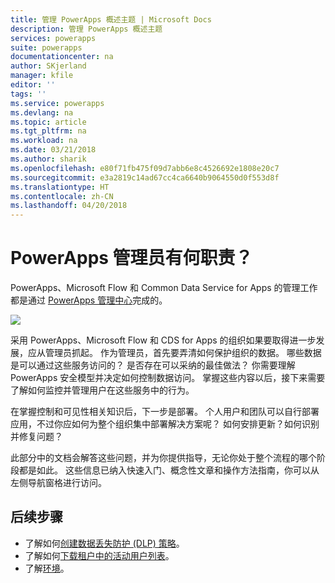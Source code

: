 ```yaml
---
title: 管理 PowerApps 概述主题 | Microsoft Docs
description: 管理 PowerApps 概述主题
services: powerapps
suite: powerapps
documentationcenter: na
author: SKjerland
manager: kfile
editor: ''
tags: ''
ms.service: powerapps
ms.devlang: na
ms.topic: article
ms.tgt_pltfrm: na
ms.workload: na
ms.date: 03/21/2018
ms.author: sharik
ms.openlocfilehash: e80f71fb475f09d7abb6e8c4526692e1808e20c7
ms.sourcegitcommit: e3a2819c14ad67cc4ca6640b9064550d0f553d8f
ms.translationtype: HT
ms.contentlocale: zh-CN
ms.lasthandoff: 04/20/2018
---
```

# <a name="whats-the-role-of-a-powerapps-administrator"></a>PowerApps 管理员有何职责？
PowerApps、Microsoft Flow 和 Common Data Service for Apps 的管理工作都是通过 [PowerApps 管理中心](https://admin.powerapps.com)完成的。

![](./media/index/admin-center.png)

采用 PowerApps、Microsoft Flow 和 CDS for Apps 的组织如果要取得进一步发展，应从管理员抓起。 作为管理员，首先要弄清如何保护组织的数据。 哪些数据是可以通过这些服务访问的？ 是否存在可以采纳的最佳做法？ 你需要理解 PowerApps 安全模型并决定如何控制数据访问。 掌握这些内容以后，接下来需要了解如何监控并管理用户在这些服务中的行为。

在掌握控制和可见性相关知识后，下一步是部署。 个人用户和团队可以自行部署应用，不过你应如何为整个组织集中部署解决方案呢？ 如何安排更新？如何识别并修复问题？

此部分中的文档会解答这些问题，并为你提供指导，无论你处于整个流程的哪个阶段都是如此。 这些信息已纳入快速入门、概念性文章和操作方法指南，你可以从左侧导航窗格进行访问。

## <a name="next-steps"></a>后续步骤
* 了解如何[创建数据丢失防护 (DLP) 策略](create-dlp-policy.md)。
* 了解如何[下载租户中的活动用户列表](admin-view-user-licenses.md)。
* 了解[环境](environments-overview.md)。
